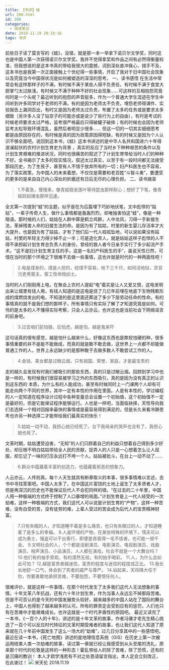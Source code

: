 ```yaml
---
title: 【书评】蛙
url: 280.html
id: 280
categories:
  - 阅读笔记
date: 2018-11-19 20:18:16
tags: 书评
---
```


前些日子读了莫言写的《蛙》，没错，就是那一本一举拿下诺贝尔文学奖，同时这也是中国人第一次获得诺贝尔文学奖。我并不觉得拿奖和作品之间有必然得衡量标准，但我想说的是这本书真的带给我很大的震撼，词到深处直冲我心，措手不及，这本书也是我第一次正面接触上个世纪得一些事情，开启了我对于旧中国社会现象以及究竟当今中国得状况是如何被塑造的深深的思考。 一、读书感悟 在生活中常常会有这样那样子的不满，有时候不满于某些人得不负责任，有时候不满于食堂大厨掌勺太过肤浅，有时候又不满于种种不好的社会现象......可这样的互相抱怨究竟何时是一个头呢？最近听到的抱怨的声音挺多，作为一个普通大学生混迹在学生中间听到许多同学对于老师的不满，有的是因为老师太不负责，埋怨老师得课件、实验报告上漏洞百出，有时又是因为老师太过负责，布置了太多的任务或是要求太多细致（另许多人没了钻空子的可能亦或是说少了些行为上的自由），有时是考试的时候老师要求太过严格，监考很严格最后只得破罐子破摔；有的时候也会因为老师监考太松导致环境混乱，虽然后者明显少很多...... 但这一切的一切其实细细思考都是由原因存在的，有时候是真的因为政策原因得短缺，有的时候又是因为个人认识不够全面吧。说回到这本书，《蛙》这本书讲述的是中华人名共和国进六十年得波澜起伏的农村计划生育史为背景 ，真实的反应了当时乡下种种艰苦的条件以及计划生育艰难的推进状况，同时也很痛苦的叙述了了计划生育带给当时人们的种种不好。全书揭示了太多的现实情况，叙述太过真实，以至于有一段时间都无法接受那段历史，为了生孩子，甚至有人不惜于放弃所有的一切；妇产科医生也不容易，为了落实政策，为中国人的未来着想，不仅仅是需要和老百姓“斗智斗勇”，要遭受的更多的是来自自己内心深处的折磨还有日后无尽的心理负担。 二、读书摘录

> 1.不着急，慢慢来，像青蛙稳坐莲叶等待昆虫那样耐心；想好了下笔，像青蛙跃起捕虫那样迅速。

全文第一次提到“蛙”的主题，似乎是在为后篇埋下巧妙地伏笔，文中彪悍的“姑姑”，一辈子传奇人生，做什么事情都是轰轰烈烈，却唯独害怕这“蛙”，像是一种暗语。那时候的人们，姑姑在人群中算是鹤立鸡群，人中龙凤，习得一手新接生法，革掉残害人命的旧接生法的命。是因为有了姑姑，村里的新生婴儿存活率才大大提升，也是因为有了姑姑，才有了他们后一代人呱呱坠地，可以说如果没有姑姑，村里的年轻主力得少掉不止一半；可是造化弄人，就是姑姑这样子彪悍的人不得不承担起计划生育总负责人的身份，曾经的救人者今日亲手实行了多少起流产手术。“这不是妇计划生育主任的手，这是一名妇产科医生的手”，虽说天性已然，可惜在当时的那个环境之下很难不去做一些事情，这也许就是时代的一种两面性吧！

> 2.电是煤发的，煤是人挖的，挖煤不容易，地下三千尺，如同活地狱，贪官污吏黑窑主，窑工性命贱如土。

当时的人们刚刚用上电，在聚会上农村人提起“电”着实是让人又爱又恨，这电发明出来让城里有钱人用，有钱人知道的是这电是烧了几亿年前埋在地底下生物残骸形成的煤燃烧发出的电，不知道的是这里面还葬送了多少下层劳动任命的性命。有的事情真的就不是我们想的那样子，所有事情只有实际了解了才知道究竟是如何。可怜的是太多的人不懂得实际考察，只会人云亦云，也许这也是当前社会下网络谣言的前身吧。

> 3.过去咱们前怕狼，后怕虎，越是怕，越是鬼来吓

这句话真的很有感觉，越是怕什么越来什么，好像这东西也是欺软怕硬的种，很多事情重要的并不是能不能做成，而真的就是敢不敢去做，这世界上一点都不却能做普通工作的人，世界上永远缺少的是那种敢于去做多数人不敢尝试工作的人。

> 4.金钱、美女都是过眼云烟，只有祖国、荣誉、家庭，才是最宝贵的

走的越久会发现有时我们被吸引的那些东西，真的只是过眼云烟。回顾到学习中也是一样的，有时候我们很容易被学习之外的东西吸引，真的是因为没有真正的认识到这东西的 本质，为什么有的人能成功，甚至有时候同时上一门课两个人却有可能走向两个不同的世界，其中一定有本性的作用在里面。人是有本性的，学过编程的人一定知道在程序设计过程中各种变量总会设置一个初始值，这个初始值不一定是最好的，但是它能保证程序能够运行。人也是一样吧，当面临抉择，天性导向我们去选择一个相对回报率最快的事情或是最容易得到满足的，但是长久来看冷静思考也许另一种选择二才能带给我们最真实的快乐！

> 5.姑姑一动不动，我担心她已经死了。台下我母亲的哭声也没有了，我担心她也死了。

文革时期，姑姑遭受迫害，“无知”的人们只顾着自己的利益只想着自己得到多少好处，却压根不明白姑姑带给全人民的贡献，捉弄人的人只是一心想着怎么让人屈服，却忘记了一味的打压永远打不垮一个人。姑姑被批斗，在台上一动不动了......

> 6.群众中蕴藏着丰富的创造力，也蕴藏着邪恶的想象力。

人云亦云，人传则真。每个人天生就具有断章取义的本事，很多事情难以言述，去书中寻找答案吧。中国人太多了，在中国这片富饶的土地上诞生了太多贤者人才，但是再深沉的历史也不能保证后代人不会犯同样的错。“在过去的二十年里，中国人用一种极端的方式终于控制了人口暴增的局面。”计划生育是上一代人经受的一次劫难，这样一种极端的方式，我们这代人可以说是计划生育的“产物”，这样一种苦难，没有白受的苦，没有徒劳的难，上辈人受过的苦会成为后代人的宝贵精神财富。

> 7.只有失眠的人，才知道睡不着是多么痛苦，也只有失眠过的人，才知道睡着了是多么的幸福。 8.人是环境的产物，在某些特殊的环境下，懦夫可以成为勇士，强盗可以干出善行，即便是吝啬得一毛不拔者，也可能一掷千金。 9.文明社会的人，个个都是话剧演员、电影演员、电视剧演员、戏曲演员、相声演员、小品演员，人人都在演戏，社会不就是一个大舞台吗？ 10.他们有的袖手旁观，有的漠然无视，有的拍手喝彩。 11.人，为什么会如此可怕？ 12.越是富贵者越迷信，富贵的程度与迷信的程度成正比。 13.我长长地舒一口气，体会到了死者的威严与尊严。 14.站起来，天将降大任于你，你要勇敢地承担苦难，不要抱怨，不要恨任何人。

很难评价，就是这样一件事情，在那个时代发生了太多我们这代人无法想象的事情，十年文革八年抗战，还有六十年计划生育，作为当事人永远忘不掉那段苦难。但是不可否认的是今天的中国发展势头较好，越来越多的中国人站在了国际的舞台上，中国人也得到了越来越多的认可。所有的罪责定会受到应有的惩罚，人们也只有在苦难中才能艰难成长。也许这就是一个时代矛盾性的原因吧。 最近又读完了一本书，《一百个人的十年》，讲述的是十年文革的故事，作者冯骥才老先生精心挑选了一百个可以反应时代特征的文革时期受难者的故事，也让我们这代人知道了原来就在几十年前中国发生了这么一场大的“劫难”，过几日分享其中的一些感悟吧。 最近在读一本书，《死亡地图》讲述的是地理信息系统（GIS）在历史上第一次被运用结束人类一次劫难的故事，读过第一章就已经让我感受到从头至尾的洗礼，原来那个时代的伦敦是这样的一种形态！霍乱带给人的除了苦难，除了恐慌，还有的是沉痛的教训！ 本人才疏学浅若有不对之处恳请留言指出，本人定会立刻改正，在此谢过！ ![](https://songtianlun.cn/myblog/wp-content/uploads/2018/11/蛙-封面-201x300.jpg) 宋天伦 2018.11.19